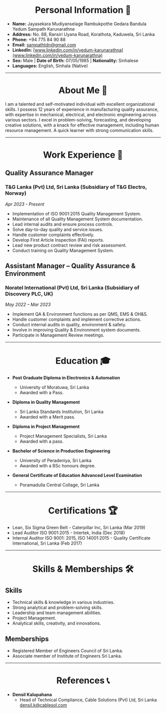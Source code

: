 # <h1 align="center">Personal Information 📝</h1> 

- **Name:** Jayasekara Mudiyanselage Rambukpothe Gedara Bandula Yedum Sampath Karunarathne
- **Address:** No. 88, Ransiri Uyana Road, Korathota, Kaduwela, Sri Lanka
- **Phone:** +94 775 84 90 88
- **Email:** sampathtdn@gmail.com
- **LinkedIn:** [www.linkedin.com/in/yedum-karunarathna](www.linkedin.com/in/yedum-karunarathna)
- **Sex:** Male | **Date of Birth:** 07/05/1985 | **Nationality:** Sinhalese
- **Languages:** English, Sinhala (Native)

---

# <h1 align="center">About Me 🌟</h1> 

I am a talented and self-motivated individual with excellent organizational skills. I possess 12 years of experience in manufacturing quality assurance, with expertise in mechanical, electrical, and electronic engineering across various sectors. I excel in problem-solving, forecasting, and developing creative solutions, with a knack for effective management, including human resource management. A quick learner with strong communication skills.

---

# <h1 align="center">Work Experience 💼</h1> 

## Quality Assurance Manager 
### T&G Lanka (Pvt) Ltd, Sri Lanka (Subsidiary of T&G Electro, Norway)
*Apr 2023 - Present*

- Implementation of ISO 9001:2015 Quality Management System.
- Maintenance of all Quality Management System documentation.
- Lead internal audits and ensure process controls.
- Solve day-to-day quality and service issues.
- Handle customer complaints effectively.
- Develop First Article Inspection (FAI) reports.
- Lead new product contract review and risk assessment.
- Conduct training on Quality Management System.

## Assistant Manager – Quality Assurance & Environment 
### Noratel International (Pvt) Ltd, Sri Lanka (Subsidiary of Discovery PLC, UK)
*May 2022 – Mar 2023*

- Implement QA & Environment functions as per QMS, EMS & OH&S.
- Handle customer complaints and implement corrective actions.
- Conduct internal audits in quality, environment & safety.
- Involve in improving Quality & Environment system documents.
- Participate in Management Review meetings.

---

# <h1 align="center">Education 🎓</h1>

- **Post Graduate Diploma in Electronics & Automation**
  - University of Moratuwa, Sri Lanka
  - Awarded with a Pass.

- **Diploma in Quality Management**
  - Sri Lanka Standards Institution, Sri Lanka
  - Awarded with a Merit pass.

- **Diploma in Project Management**
  - Project Management Specialists, Sri Lanka
  - Awarded with a pass.

- **Bachelor of Science in Production Engineering**
  - University of Peradeniya, Sri Lanka
  - Awarded with a BSc honours degree.

- **General Certificate of Education Advanced Level Examination**
  - Poramadulla Central Collage, Sri Lanka

---

# <h1 align="center">Certifications 🏆</h1>

- Lean, Six Sigma Green Belt - Caterpillar Inc, Sri Lanka (Mar 2019)
- Lead Auditor ISO 9001:2015 - Intertek, India (Dec 2018)
- Internal Auditor ISO 9001: 2015, ISO 14001:2015 - Quality Certificate International, Sri Lanka (Feb 2017)

---

# <h1 align="center">Skills & Memberships 🛠️</h1>

## Skills
- Technical skills & knowledge in various industries.
- Strong analytical and problem-solving skills.
- Leadership and team management abilities.
- Project Management.
- Analytical skills, creativity, and innovations.

## Memberships
- Registered Member of Engineers Council of Sri Lanka.
- Associate member of Institute of Engineers Sri Lanka.

---

# <h1 align="center">References 📞</h1>

- **Densil Kalupahana**
  - Head of Technical Compliance, Cable Solutions (Pvt) Ltd, Sri Lanka
    [densil.k@cablesol.com](mailto:densil.k@cablesol.com)

